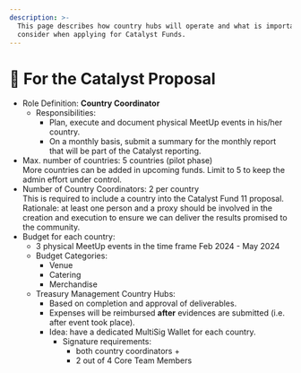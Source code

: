 ```yaml
---
description: >-
  This page describes how country hubs will operate and what is important to
  consider when applying for Catalyst Funds.
---
```


# 📃 For the Catalyst Proposal

* Role Definition: **Country Coordinator**
  * Responsibilities:
    * Plan, execute and document physical MeetUp events in his/her country.
    * On a monthly basis, submit a summary for the monthly report that will be part of the Catalyst reporting.
* Max. number of countries: 5 countries (pilot phase)\
  More countries can be added in upcoming funds. Limit to 5 to keep the admin effort under control.
* Number of Country Coordinators: 2 per country\
  This is required to include a country into the Catalyst Fund 11 proposal.\
  Rationale: at least one person and a proxy should be involved in the creation and execution to ensure we can deliver the results promised to the community.
* Budget for each country:
  * 3 physical MeetUp events in the time frame Feb 2024 - May 2024
  * Budget Categories:
    * Venue
    * Catering
    * Merchandise
  * Treasury Management Country Hubs:
    * Based on completion and approval of deliverables.
    * Expenses will be reimbursed  **after** evidences are submitted (i.e. after event took place).
    * Idea: have a dedicated MultiSig Wallet for each country.
      * Signature requirements:
        * both country coordinators +
        * 2 out of 4 Core Team Members

